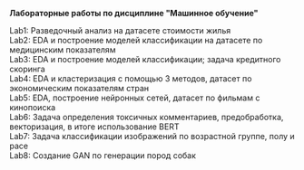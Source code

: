 **Лабораторные работы по дисциплине "Машинное обучение"**   


Lab1: Разведочный анализ на датасете стоимости жилья   
Lab2: EDA и построение моделей классификации на датасете по медицинским показателям   
Lab3: EDA и построение моделей классификации; задача кредитного скоринга   
Lab4: EDA и кластеризация с помощью 3 методов, датасет по экономическим показателям стран   
Lab5: EDA, построение нейронных сетей, датасет по фильмам с кинопоиска   
Lab6: Задача определения токсичных комментариев, предобработка, векторизация, в итоге использование BERT   
Lab7: Задача классификации изображений по возрастной группе, полу и расе   
Lab8: Создание GAN по генерации пород собак  
 
